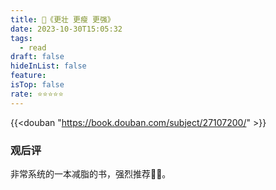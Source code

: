 ```yaml
---
title: 📖《更壮 更瘦 更强》
date: 2023-10-30T15:05:32
tags:
  - read
draft: false
hideInList: false
feature: 
isTop: false
rate: ⭐️⭐️⭐️⭐️⭐️
---
```


{{<douban "https://book.douban.com/subject/27107200/" >}}





### 观后评
非常系统的一本减脂的书，强烈推荐👍🏻。

<!--more-->
